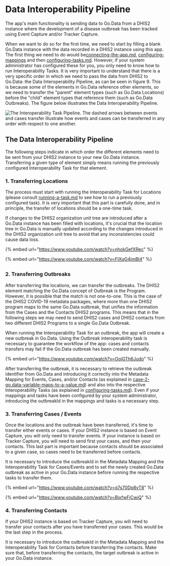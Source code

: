 # Data Interoperability Pipeline

The app's main functionality is sending data to Go.Data from a DHIS2 instance where the development of a disease outbreak has been tracked using Event Capture and/or Tracker Capture.

When we want to do so for the first time, we need to start by filling a blank Go.Data instance with the data recorded in a DHIS2 instance using this app. The first thing we need to do would be[connecting-the-app.md](../getting-started/setting-up-the-app/connecting-the-app.md "mention"), [configuring-mappings](../metadata-mappings/configuring-mappings/ "mention") and then [configuring-tasks.md](../interoperability-tasks/configuring-tasks.md "mention"). However, if your system administrator has configured these for you, you only need to know how to run Interoperability Tasks. It is very important to understand that there is a very specific order in which we need to pass the data from DHIS2 to Go.Data: the Data Interoperability Pipeline, as can be seen in figure 9. This is because some of the elements in Go.Data reference other elements, so we need to transfer the "parent" element types (such as Go.Data Locations) before the "child" element types that reference them (such as Go.Data Outbreaks). The figure below illustrates the Data Interoperability Pipeline.

![The Interoperability Task Pipeline. The dashed arrows between events and cases transfer illustrate how events and cases can be transferred in any order with respect to one another.](https://user-images.githubusercontent.com/91990504/174290565-868016e8-d9b1-485e-8c7c-68cba17bf695.png)

## The Data Interoperability Pipeline

The following steps indicate in which order the different elements need to be sent from your DHIS2 instance to your new Go.Data instance. Transferring a given type of element simply means running the previously configured Interoperability Task for that element.&#x20;

### 1. Transferring Locations

The process must start with running the Interoperability Task for Locations (please consult [running-a-task.md](../interoperability-tasks/running-a-task.md "mention") to see how to run a previously configured task). It is very important that this part is carefully done, and in principle, the transfer of locations should be a one-time task.

If changes to the DHIS2 organization unit tree are introduced after a Go.Data instance has been filled with locations, it's crucial that the location tree in Go.Data is manually updated according to the changes introduced in the DHIS2 organization unit tree to avoid that any inconsistencies could cause data loss.



{% embed url="https://www.youtube.com/watch?v=nhokGefXRec" %}

{% embed url="https://www.youtube.com/watch?v=FIXqG4jmBI4" %}

##

### 2. Transferring Outbreaks

After transferring the locations, we can transfer the outbreaks. The DHIS2 element matching the Go.Data concept of Outbreak is the Program. However, it is possible that the match is not one-to-one. This is the case of the DHIS2 COVID-19 metadata packages, where more than one DHIS2 program maps to the same Go.Data outbreak, that unifies the information from the Cases and the Contacts DHIS2 programs. This means that in the following steps we may need to send DHIS2 cases and DHIS2 contacts from two different DHIS2 Programs to a single Go.Data Outbreak.

When running the Interoperability Task for an outbreak, the app will create a new outbreak in Go.Data. Using the Outbreak interoperability task is necessary to guarantee the workflow of the app: cases and contacts transfers may fail if the Go.Data outbreak has been created manually.

{% embed url="https://www.youtube.com/watch?v=OoiGTh6Judo" %}

After transferring the outbreak, it is necessary to retrieve the outbreak identifier from Go.Data and introducing it correctly into the Metadata Mapping for Events, Cases, and/or Contacts (as explained in [case-2-go.data-variable-maps-to-a-value.md](../filling-a-mapping/case-2-go.data-variable-maps-to-a-value.md "mention")) and also into the respective Interoperability Tasks (as explained in [configuring-tasks.md](../interoperability-tasks/configuring-tasks.md "mention")). Even if your mappings and tasks have been configured by your system administrator, introducing the outbreakId in the mappings and tasks is a necessary step.&#x20;

### 3. Transferring Cases / Events

Once the locations and the outbreak have been transferred, it's time to transfer either events or cases. If your DHIS2 instance is based on Event Capture, you will only need to transfer events. If your instance is based on Tracker Capture, you will need to send first your cases, and then your contacts. This last part is important because contacts should be associated to a given case, so cases need to be transferred before contacts.&#x20;

It is necessary to introduce the outbreakId in the Metadata Mapping and the Interoperability Task for Cases/Events and to set the newly created Go.Data outbreak as active in your Go.Data instance before running the respective tasks to transfer them.&#x20;

{% embed url="https://www.youtube.com/watch?v=q7s70Dp8vT8" %}

{% embed url="https://www.youtube.com/watch?v=BjxfwFjCwiQ" %}

### 4. Transferring Contacts

If your DHIS2 instance is based on Tracker Capture, you will need to transfer your contacts after you have transferred your cases. This would be the last step in the process.&#x20;

It is necessary to introduce the outbreakId in the Metadata Mapping and the Interoperability Task for Contacts before transferring the contacts. Make sure that, before transferring the contacts, the target outbreak is active in your Go.Data instance.
